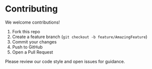 # Contributing

We welcome contributions!

1. Fork this repo
2. Create a feature branch (`git checkout -b feature/AmazingFeature`)
3. Commit your changes
4. Push to GitHub
5. Open a Pull Request

Please review our code style and open issues for guidance.
